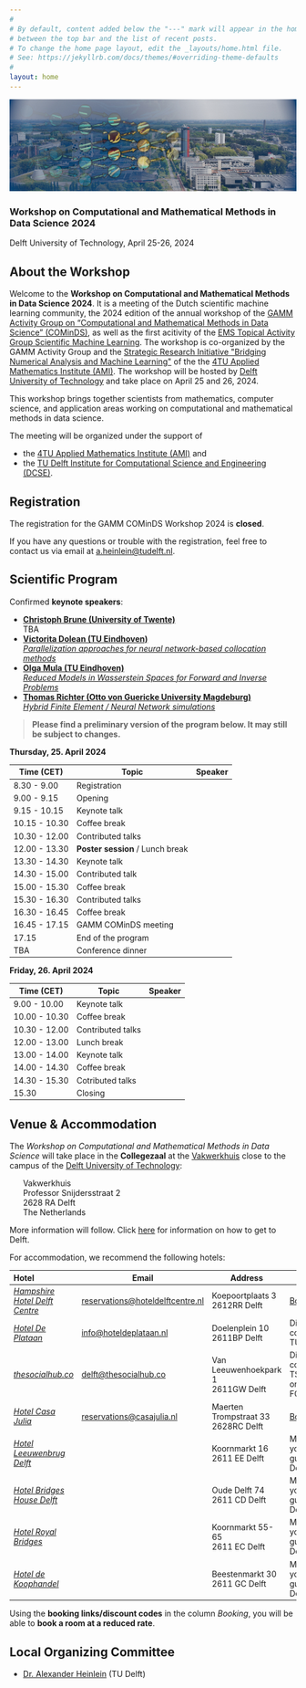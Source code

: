 ```yaml
---
#
# By default, content added below the "---" mark will appear in the home page
# between the top bar and the list of recent posts.
# To change the home page layout, edit the _layouts/home.html file.
# See: https://jekyllrb.com/docs/themes/#overriding-theme-defaults
#
layout: home
---
```


<div class="container">
  <img class="cropped-image none-image" src="assets/img/tu_delft-campus2.jpg" alt="EWI building TU Delft"/>
  <div class="text-block delft">
    <h3>Workshop on Computational and Mathematical Methods in Data Science 2024</h3>
    <p>Delft University of Technology, April 25-26, 2024
    <!-- <span style="float:right"><a href="https://forms.gle/qCHRyh6GF3zJq1Pz6" target="_blank">Link to registration</a></span> -->
    </p>
  </div>
</div>

## About the Workshop

Welcome to the **Workshop on Computational and Mathematical Methods in Data Science 2024**. It is a meeting of the Dutch scientific machine learning community, the 2024 edition of the annual workshop of the [GAMM Activity Group on “Computational and Mathematical Methods in Data Science” (COMinDS)](https://www.tu-chemnitz.de/mathematik/wire/cominds/), as well as the first acitivity of the [EMS Topical Activity Group Scientific Machine Learning](https://ems-tag-sciml.github.io/). The workshop is co-organized by the GAMM Activity Group and the [Strategic Research Initiative "Bridging Numerical Analysis and Machine Learning"](https://www.4tu.nl/ami/Research/sri-bridgingNAML/) of the the [4TU Applied Mathematics Institute (AMI)](https://www.4tu.nl/ami/). The workshop will be hosted by [Delft University of Technology](http://www.tudelft.nl/en/) and take place on April 25 and 26, 2024.

This workshop brings together scientists from mathematics, computer science, and application areas working on computational and mathematical methods in data science.

The meeting will be organized under the support of

+ the [4TU Applied Mathematics Institute (AMI)](https://www.4tu.nl/ami/) and
+ the [TU Delft Institute for Computational Science and Engineering (DCSE)](https://www.tudelft.nl/en/tu-delft-institute-for-computational-science-and-engineering).

## Registration

The registration for the GAMM COMinDS Workshop 2024 is **closed**.

<!-- In order to participate in the GAMM COMinDS Workshop 2024, please **fill the <a href="https://forms.gle/qCHRyh6GF3zJq1Pz6" target="_blank">registration form</a> prior to April 1, 2024**. Registration is required for speakers as well as attendees without a contribution.

The registration fee is 100€, and it includes also the coffee breaks, lunches, and the conference dinner on Thursday, April 25. -->

If you have any questions or trouble with the registration, feel free to contact us via email at [a.heinlein@tudelft.nl](mailto:a.heinlein@tudelft.nl).

## Scientific Program

Confirmed **keynote speakers**:

+ [**Christoph Brune (University of Twente)**](https://people.utwente.nl/c.brune) <br/> TBA
+ [**Victorita Dolean (TU Eindhoven)**](http://www.victoritadolean.com/) <br/> [*Parallelization approaches for neural network-based collocation methods*](assets/pdf/abstract-dolean.pdf)
+ [**Olga Mula (TU Eindhoven)**](https://omula.gitlab.io/) <br/> [*Reduced Models in Wasserstein Spaces for Forward and Inverse Problems*](assets/pdf/abstract-mula.pdf)
+ [**Thomas Richter (Otto von Guericke University Magdeburg)**](https://numerics.ovgu.de/) <br/> [*Hybrid Finite Element / Neural Network simulations*](assets/pdf/abstract-richter.pdf)

> **Please find a preliminary version of the program below. It may still be subject to changes.**

**Thursday, 25. April 2024**

| Time (CET) | Topic | Speaker |
| ----------- | ----------- | ----------- |
| 8.30 - 9.00 | Registration |  |
| 9.00 - 9.15 | Opening |  |
| 9.15 - 10.15 | Keynote talk |  |
| 10.15 - 10.30 | Coffee break |  |
| 10.30 - 12.00 | Contributed talks |  |
| 12.00 - 13.30 | **Poster session** / Lunch break |  |
| 13.30 - 14.30 | Keynote talk |  |
| 14.30 - 15.00 | Contributed talk |  |
| 15.00 - 15.30 | Coffee break |  |
| 15.30 - 16.30 | Contributed talks |  |
| 16.30 - 16.45 | Coffee break |  |
| 16.45 - 17.15 | GAMM COMinDS meeting |  |
| 17.15 | End of the program |  |
| TBA | Conference dinner |  |

**Friday, 26. April 2024**

| Time (CET) | Topic | Speaker |
| ----------- | ----------- | ----------- |
| 9.00 - 10.00 | Keynote talk |         |
| 10.00 - 10.30 | Coffee break |         |
| 10.30 - 12.00 | Contributed talks  |         |
| 12.00 - 13.00 | Lunch break  |         |
| 13.00 - 14.00 | Keynote talk  |         |
| 14.00 - 14.30 | Coffee break  |         |
| 14.30 - 15.30 | Cotributed talks  |         |
| 15.30 | Closing |  |

## Venue & Accommodation

The *Workshop on  Computational and Mathematical Methods in Data Science* will take place in the **Collegezaal** at the [Vakwerkhuis](https://vakwerkhuis.com/) close to the campus of the [Delft University of Technology](http://www.tudelft.nl/en/):

&nbsp;&nbsp;&nbsp;&nbsp;&nbsp;&nbsp;Vakwerkhuis <br>
&nbsp;&nbsp;&nbsp;&nbsp;&nbsp;&nbsp;Professor Snijdersstraat 2 <br>
&nbsp;&nbsp;&nbsp;&nbsp;&nbsp;&nbsp;2628 RA Delft <br>
&nbsp;&nbsp;&nbsp;&nbsp;&nbsp;&nbsp;The Netherlands <br>

More information will follow. Click <a href="https://www.delft.com/planning-your-trip/getting-there" target="_blank">here</a> for information on how to get to Delft.

For accommodation, we recommend the following hotels:

| Hotel                                                        | Email                                                        | Address                                   | Booking                                                      |
| :----------------------------------------------------------- | ------------------------------------------------------------ | ----------------------------------------- | ------------------------------------------------------------ |
| [*Hampshire Hotel Delft Centre*](http://www.hoteldelftcentre.nl/) | [reservations@hoteldelftcentre.nl](mailto:reservations@hoteldelftcentre.nl) | Koepoortplaats 3 <br />2612RR Delft       | [Booking link](https://sky-eu1.clock-software.com/spa/pms-wbe/#/hotel/10152?company_code=GuestofTUDelft2024&language=en&submit=true&adults=1&children=0) |
| [*Hotel De Plataan*](http://www.hoteldeplataan.nl/)          | [info@hoteldeplataan.nl](mailto:info@hoteldeplataan.nl)      | Doelenplein 10<br /> 2611BP Delft         | Discount code: <br />TUDELFT                                 |
| [*thesocialhub.co*](https://www.thesocialhub.co/delft/)      | [delft@thesocialhub.co](mailto:delft@thesocialhub.co)        | Van Leeuwenhoekpark 1<br /> 2611GW Delft  | Discount codes:<br /> TSHPAOLA1 or FORYOU123                 |
| [*Hotel Casa Julia*](https://www.casajulia.nl/en)            | [reservations@casajulia.nl](mailto:reservations@casajulia.nl) | Maerten Trompstraat 33<br /> 2628RC Delft | [Booking link](https://app.mews.com/distributor/c56941db-946d-4fca-aad1-aa7300aceab3?mewsVoucherCode=TU%20Delft%20Workshop) |
| [*Hotel Leeuwenbrug Delft*](https://hotel-leeuwenbrug.business.site) |                                                              | Koornmarkt 16<br /> 2611 EE Delft         | Mention that you are a guest of TU Delft                     |
| [*Hotel Bridges House Delft*](https://www.guestreservations.com/hotel-bridges-house-delft/booking?msclkid=ad8d6fb16cd910fb20940a7a52b4eade) |                                                              | Oude Delft 74<br /> 2611 CD Delft         | Mention that you are a guest of TU Delft                     |
| [*Hotel Royal Bridges*](https://www.guestreservations.com/hotel-royal-bridges/booking?msclkid=7de49182f17e1282ce3af449cfd7c671) |                                                              | Koornmarkt 55-65<br /> 2611 EC Delft      | Mention that you are a guest of TU Delft                     |
| [*Hotel de Koophandel*](https://www.guestreservations.com/hotel-de-koophandel/booking?msclkid=452aeaca1228122dec328f012cf2b862) |                                                              | Beestenmarkt 30<br /> 2611 GC Delft       | Mention that you are a guest of TU Delft                     |


Using the **booking links/discount codes** in the column *Booking*, you will be able to **book a room at a reduced rate**.

## Local Organizing Committee

- [Dr. Alexander Heinlein](https://searhein.github.io) (TU Delft)
